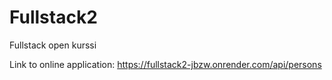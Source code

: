 # Fullstack2
Fullstack open kurssi

Link to online application: https://fullstack2-jbzw.onrender.com/api/persons
